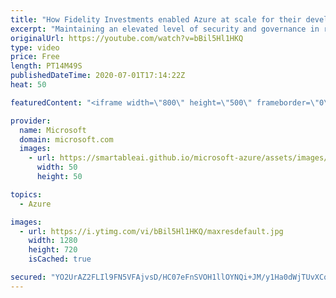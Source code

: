 ```yaml
---
title: "How Fidelity Investments enabled Azure at scale for their developers | Azure Friday"
excerpt: "Maintaining an elevated level of security and governance in regulated industries like financial services can introduce complexity and friction. Geoff Langfield from Fidelity Investments (https://www.fidelity.com) joins Scott Hanselman to show how they're eliminating this friction by using automation"
originalUrl: https://youtube.com/watch?v=bBil5Hl1HKQ
type: video
price: Free
length: PT14M49S
publishedDateTime: 2020-07-01T17:14:22Z
heat: 50

featuredContent: "<iframe width=\"800\" height=\"500\" frameborder=\"0\" src=\"https://www.youtube.com/embed/bBil5Hl1HKQ\" allow=\"accelerometer; autoplay; encrypted-media; gyroscope; picture-in-picture\" allowfullscreen></iframe>"

provider:
  name: Microsoft
  domain: microsoft.com
  images:
    - url: https://smartableai.github.io/microsoft-azure/assets/images/organizations/microsoft.com-50x50.jpg
      width: 50
      height: 50

topics:
  - Azure

images:
  - url: https://i.ytimg.com/vi/bBil5Hl1HKQ/maxresdefault.jpg
    width: 1280
    height: 720
    isCached: true

secured: "YO2UrAZ2FLIl9FN5VFAjvsD/HC07eFnSVOH1llOYNQi+JM/y1Ha0dWjTUvXCqcKv02rWK/UvecbPppKkbDEAZ9D6UziRi1A9ImL8j7jNTxsnxcr0HT3o/lLuToeC4uH/ayz+u/ZgyPbBwEvBf2Gz/v8xBXqlnX6Pwn1g1lBNe8Oizl0YJefeRvcK6kyIIj7f6LPqrlPEugc+YrI4uSDFnyj5LJmRk9ZrH3TU1xrpY9UUce0luJe8uMMa6ZjWVKQTZ7UTrqjaj/H5wn1TT/iJ3pDvTEqiapbCRue+SC/4Y2yDMWZYMYiLRPeBWeDgxlS+2m/rSTGASjfVFnjaZmPhJJ0RWrsdcpPn0bQHZY3sUIcmG3/luuzUdno9c73ldeT0+ja69+CfHzb3RVmrT7N+W9QztwKoUEBWQ06DHOzxGpc=;EP7PgtuCIOGdGzg2B4eQqw=="
---
```



